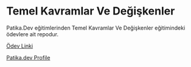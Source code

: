 # Temel Kavramlar Ve Değişkenler 

Patika.Dev eğitimlerinden Temel Kavramlar Ve Değişkenler eğitimindeki ödevlere ait repodur.

[Ödev Linki](https://app.patika.dev/courses/java101/pratik-not-ortalamasi)

[Patika.dev Profile](https://app.patika.dev/ecb)
